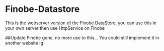 # Finobe-Datastore
This is the webserver version of the Finobe DataStore, you can use this in your own server then use HttpService on Finobe

##Update
Finobe gone, no more use to this...
You could still implement it in another website ig
